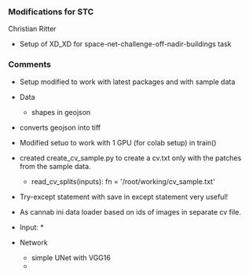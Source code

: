 ### Modifications for STC

Christian Ritter

* Setup of XD_XD for space-net-challenge-off-nadir-buildings task


### Comments

* Setup modified to work with latest packages and with sample data
* Data
    * shapes in geojson
    
* converts geojson into tiff
* Modified setuo to work with 1 GPU (for colab setup) in train()
* created create_cv_sample.py to create a cv.txt only with the patches from the sample data.
    * read_cv_splits(inputs):    fn = '/root/working/cv_sample.txt'
* Try-except statement with save in except statement very useful!
* As cannab ini data loader based on ids of images in separate cv file.
* Input:
    * 
    
* Network
    * simple UNet with VGG16
    * 